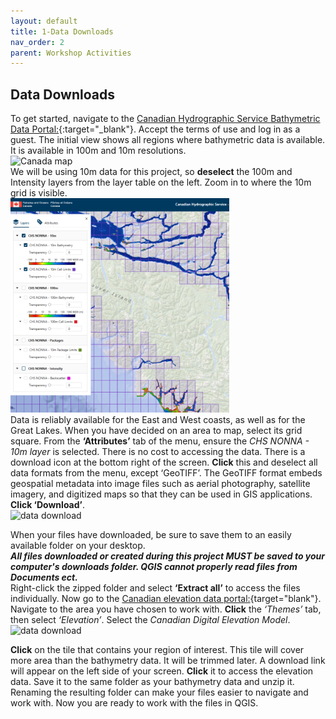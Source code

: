 ```yaml
---
layout: default
title: 1-Data Downloads
nav_order: 2
parent: Workshop Activities
---
```


## Data Downloads
To get started, navigate to the [Canadian Hydrographic Service Bathymetric Data Portal:](https://data.chs-shc.ca/dashboard/map){:target="_blank"}. Accept the terms of use and log in as a guest. The initial view shows all regions where bathymetric data is available. It is available in 100m and 10m resolutions. <br>
<img src="images/canada.png" style="width:300px;" alt="Canada map"> 
<br>We will be using 10m data for this project, so **deselect** the 100m and Intensity layers from the layer table on the left. Zoom in to where the 10m grid is visible.<br>
<img src="images/10m.png" style="width:350px;" alt="10 meter grid">
<br>  Data is reliably available for the East and West coasts, as well as for the Great Lakes. When you have decided on an area to map, select its grid square. From the **‘Attributes’** tab of the menu, ensure the *CHS NONNA - 10m layer* is selected. There is no cost to accessing the data. There is a download icon at the bottom right of the screen. **Click** this and deselect all data formats from the menu, except ‘GeoTIFF’. The GeoTIFF format embeds geospatial metadata into image files such as aerial photography, satellite imagery, and digitized maps so that they can be used in GIS applications. **Click ‘Download’**.<br>
<img src="images/download.png" style="width:250px;" alt="data download">

When your files have downloaded, be sure to save them to an easily available folder on your desktop. <br>
***All files downloaded or created during this project MUST be saved to your computer's downloads folder. QGIS cannot properly read files from Documents ect.***
<br>Right-click the zipped folder and select **‘Extract all’** to access the files individually. Now go to the [Canadian elevation data portal:](https://ftp.maps.canada.ca/pub/nrcan_rncan/vector/index/html/geospatial_product_index_en.html){target="blank"}. Navigate to the area you have chosen to work with. **Click** the *‘Themes’* tab, then select *‘Elevation’*. Select the *Canadian Digital Elevation Model*. <br>
<img src="images/elev_dl.png" style="width:300px;" alt="data download"> 

**Click** on the tile that contains your region of interest. This tile will cover more area than the bathymetry data. It will be trimmed later. A download link will appear on the left side of your screen. **Click** it to access the elevation data. Save it to the same folder as your bathymetry data and unzip it. Renaming the resulting folder can make your files easier to navigate and work with. Now you are ready to work with the files in QGIS. 
